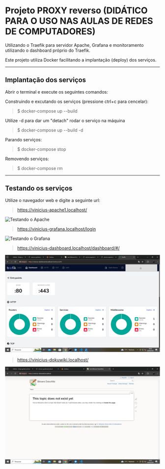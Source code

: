 # Projeto PROXY reverso  (DIDÁTICO PARA O USO NAS AULAS DE REDES DE COMPUTADORES)

 Utilizando o Traefik para servidor Apache, Grafana e monitoramento utilizando o dashboard próprio do Traefik.
    
Este projeto utiliza Docker facilitando a implantação (deploy) dos serviços. 
 ***

 ## Implantação dos serviços
 Abrir o terminal e execute os seguintes comandos:

Construindo e excutando os serviços (pressione ctrl+c para cencelar):

 > $ docker-compose up --build

 Utilize -d para dar um "detach" rodar o serviço na máquina

> $ docker-compose up --build -d

Parando serviços: 
> $ docker-compose stop

Removendo serviços: 
> $ docker-compose rm
***

 ## Testando os serviços

Utilize o navegador web e digite a seguinte url:

>https://vinicius-apache1.localhost/

 ![Testando o Apache](Fotos/apacheVini.pngpng) 

 > https://vinicius-grafana.localhost/login

 ![Testando o Grafana](Fotos/grafanaVini.png.png) 

  > https://vinicius-dashboard.localhost/dashboard/#/

 ![Testando o DocuWiki](Fotos/dashboardVini.png) 

  > https://vinicius-dokuwiki.localhost/

 ![Testando o Traefik](Fotos/dokuwikiVini.png)